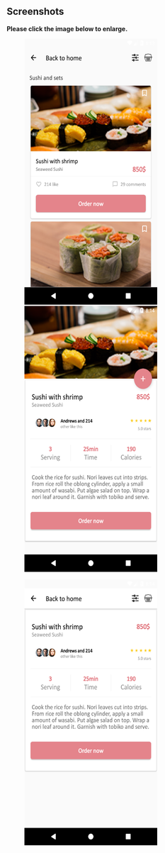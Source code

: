 ## Screenshots

**Please click the image below to enlarge.**

<img src="https://github.com/lehoangthienan/ShushiShopUI-Android/blob/master/Screenshots/Screenshot_1552310040.png" height="600" width="300" hspace="40"><img src="https://github.com/lehoangthienan/ShushiShopUI-Android/blob/master/Screenshots/Screenshot_1552310079.png" height="600" width="300" hspace="40">

<img src="https://github.com/lehoangthienan/ShushiShopUI-Android/blob/master/Screenshots/Screenshot_1552310081.png" height="600" width="300" hspace="40">
